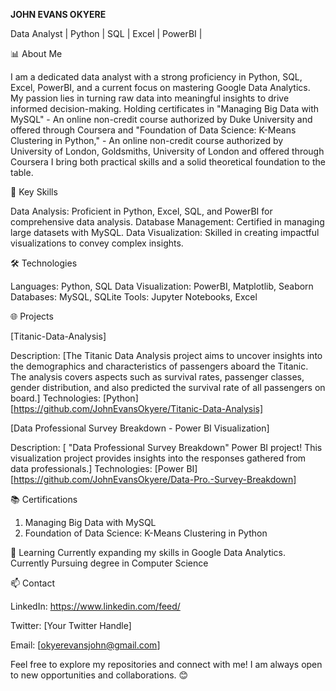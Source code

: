 **JOHN EVANS OKYERE**

Data Analyst | Python | SQL | Excel | PowerBI | 

📊 About Me

I am a dedicated data analyst with a strong proficiency in Python, SQL, Excel, PowerBI, and a current focus on mastering Google Data Analytics. My passion lies in turning raw data into meaningful insights to drive informed decision-making. Holding certificates in "Managing Big Data with MySQL" - An online non-credit course authorized by Duke University and offered 
through Coursera and "Foundation of Data Science: K-Means Clustering in Python," - An online non-credit course authorized by University of London, 
Goldsmiths, University of London and offered through Coursera I bring both practical skills and a solid theoretical foundation to the table.

🚀 Key Skills

Data Analysis: Proficient in Python, Excel, SQL, and PowerBI for comprehensive data analysis.
Database Management: Certified in managing large datasets with MySQL.
Data Visualization: Skilled in creating impactful visualizations to convey complex insights.

🛠️ Technologies

Languages: Python, SQL
Data Visualization: PowerBI, Matplotlib, Seaborn
Databases: MySQL, SQLite
Tools: Jupyter Notebooks, Excel

🌐 Projects

[Titanic-Data-Analysis]

Description: [The Titanic Data Analysis project aims to uncover insights into the demographics and characteristics of passengers aboard the Titanic. The analysis covers aspects such as survival rates, passenger classes, gender distribution, and also predicted the survival rate of all passengers on board.]
Technologies: [Python]
[https://github.com/JohnEvansOkyere/Titanic-Data-Analysis]

[Data Professional Survey Breakdown - Power BI Visualization]

Description: [ "Data Professional Survey Breakdown" Power BI project! This visualization project provides insights into the responses gathered from data professionals.]
Technologies: [Power BI]
[https://github.com/JohnEvansOkyere/Data-Pro.-Survey-Breakdown]

📚 Certifications

1. Managing Big Data with MySQL
2. Foundation of Data Science: K-Means Clustering in Python

🌱 Learning
Currently expanding my skills in Google Data Analytics.
Currently Pursuing degree in Computer Science


📫 Contact

LinkedIn: https://www.linkedin.com/feed/

Twitter: [Your Twitter Handle]

Email: [okyerevansjohn@gmail.com]

Feel free to explore my repositories and connect with me! I am always open to new opportunities and collaborations. 😊


